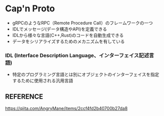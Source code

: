 # Cap'n Proto
- gRPCのようなRPC（Remote Procedure Call）のフレームワークの一つ
- IDLでメッセージ(データ構造やAPI)を定義できる
- IDLから様々な言語(C++,Rust)のコードを自動生成できる
- データをシリアライズするためのメカニズムを有している

### IDL (Interface Description Language、インターフェイス記述言語)
- 特定のプログラミング言語とは別にオブジェクトのインターフェイスを指定するために使用される汎用言語





## REFERENCE

https://qiita.com/AngryMane/items/2ccf4fd2b40700b27da8